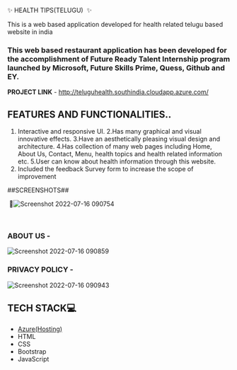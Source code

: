 ✨ HEALTH TIPS(TELUGU)  ✨

This is a web based application developed for health related telugu based website in india

### This web based restaurant application has been developed for the accomplishment of Future Ready Talent Internship program launched by Microsoft, Future Skills Prime, Quess, Github and EY.


**PROJECT LINK** - http://teluguhealth.southindia.cloudapp.azure.com/


## FEATURES AND FUNCTIONALITIES..

1. Interactive and responsive UI.
2.Has many graphical and visual innovative effects.
3.Have an aesthetically pleasing visual design and architecture.
4.Has collection of many web pages including Home, About Us, Contact, Menu, health topics and health related information etc.
5.User can know about health information through this website.
6. Included the feedback Survey form to increase the scope of improvement 

##SCREENSHOTS##

 📸![Screenshot 2022-07-16 090754](https://user-images.githubusercontent.com/98517345/156963750-f5d694b6-a371-4b41-817f-22c8291b37da.jpg)



   

### ABOUT US -



![Screenshot 2022-07-16 090859](https://user-images.githubusercontent.com/98517345/156963803-135e9564-ca95-458e-9074-0d7aa2f7d586.jpg)


### PRIVACY POLICY -


![Screenshot 2022-07-16 090943](https://user-images.githubusercontent.com/98517345/156963849-e8ead038-b9ea-4320-9165-9f99cf00d9d2.jpg)



## TECH STACK💻

- [Azure(Hosting)](https://azure.microsoft.com/en-in/features/azure-portal/)
- HTML
- CSS
- Bootstrap
- JavaScript
